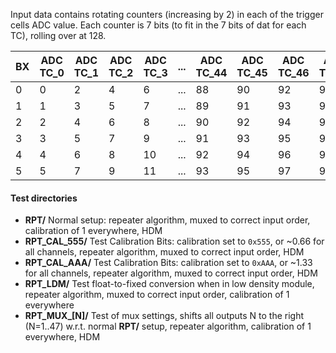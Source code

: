 Input data contains rotating counters (increasing by 2) in each of the trigger cells ADC value.
Each counter is 7 bits (to fit in the 7 bits of dat for each TC), rolling over at 128.

| BX | ADC TC_0 | ADC TC_1 | ADC TC_2 | ADC TC_3 |  ... | ADC TC_44 | ADC TC_45 | ADC TC_46 | ADC TC_47 |
|--|--|--|--|--|--|--|--|--|--|
| 0  |        0 |        2 |        4 |        6 |  ... |        88 |        90 |        92 |        94	|
| 1  |        1 |        3 |        5 |        7 |  ... |        89 |        91 |        93 |        95	|
| 2  |        2 |        4 |        6 |        8 |  ... |        90 |        92 |        94 |        96	|
| 3  |        3 |        5 |        7 |        9 |  ... |        91 |        93 |        95 |        97	|
| 4  |        4 |        6 |        8 |       10 |  ... |        92 |        94 |        96 |        98	|
| 5  |        5 |        7 |        9 |       11 |  ... |        93 |        95 |        97 |        99 |


#### Test directories
 - **RPT/** Normal setup: repeater algorithm, muxed to correct input order, calibration of 1 everywhere, HDM
 - **RPT_CAL_555/** Test Calibration Bits: calibration set to `0x555`, or ~0.66 for all channels, repeater algorithm, muxed to correct input order, HDM
 - **RPT_CAL_AAA/** Test Calibration Bits: calibration set to `0xAAA`, or ~1.33 for all channels, repeater algorithm, muxed to correct input order, HDM
 - **RPT_LDM/** Test float-to-fixed conversion when in low density module, repeater algorithm, muxed to correct input order, calibration of 1 everywhere
 - **RPT_MUX_[N]/** Test of mux settings, shifts all outputs N to the right (N=1..47) w.r.t. normal **RPT/** setup, repeater algorithm, calibration of 1 everywhere, HDM
